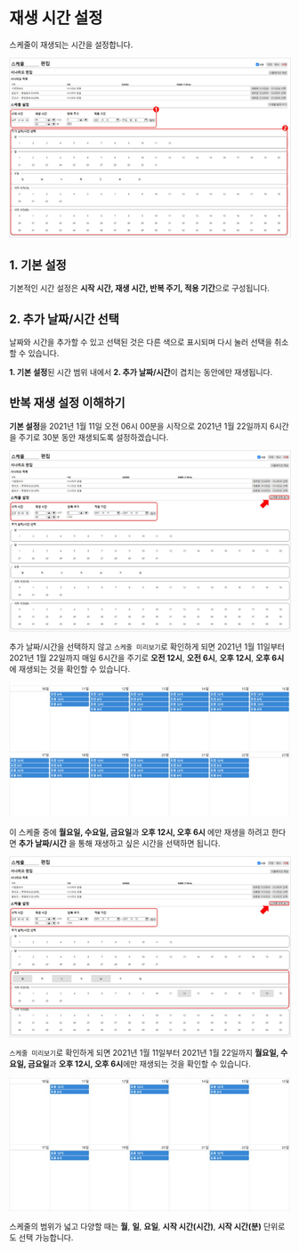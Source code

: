 # 재생 시간 설정
스케줄이 재생되는 시간을 설정합니다.

<img src="./img/repeat/setSchedule.jpg" style="border: 1px solid #e2e2e2"/>

## 1. 기본 설정
기본적인 시간 설정은 **시작 시간, 재생 시간, 반복 주기, 적용 기간**으로 구성됩니다.

## 2. 추가 날짜/시간 선택
날짜와 시간을 추가할 수 있고 선택된 것은 다른 색으로 표시되며 다시 눌러 선택을 취소할 수 있습니다.

**1. 기본 설정**된 시간 범위 내에서 **2. 추가 날짜/시간**이 겹치는 동안에만 재생됩니다.

## 반복 재생 설정 이해하기
**기본 설정**을 2021년 1월 11일 오전 06시 00분을 시작으로 2021년 1월 22일까지 6시간을 주기로 30분 동안 재생되도록 설정하겠습니다.

<img src="./img/repeat/set1Schedule.jpg" style="border: 1px solid #e2e2e2"/>

추가 날짜/시간을 선택하지 않고 `스케줄 미리보기`로 확인하게 되면 2021년 1월 11일부터 2021년 1월 22일까지 매일 6시간을 주기로 **오전 12시**, **오전 6시**, **오후 12시**, **오후 6시**에 재생되는 것을 확인할 수 있습니다.

<img src="./img/repeat/preview1Schedule.jpg"/>

이 스케줄 중에 **월요일, 수요일, 금요일**과 **오후 12시, 오후 6시** 에만 재생을 하려고 한다면 **추가 날짜/시간** 을 통해 재생하고 싶은 시간을 선택하면 됩니다.

<img src="./img/repeat/set2Schedule.jpg" style="border: 1px solid #e2e2e2"/>

`스케줄 미리보기`로 확인하게 되면 2021년 1월 11일부터 2021년 1월 22일까지 **월요일, 수요일, 금요일**과 **오후 12시, 오후 6시**에만 재생되는 것을 확인할 수 있습니다.

<img src="./img/repeat/preview2Schedule.jpg"/>

스케줄의 범위가 넓고 다양할 때는 **월**, **일**, **요일**, **시작 시간(시간)**, **시작 시간(분)** 단위로도 선택 가능합니다.
